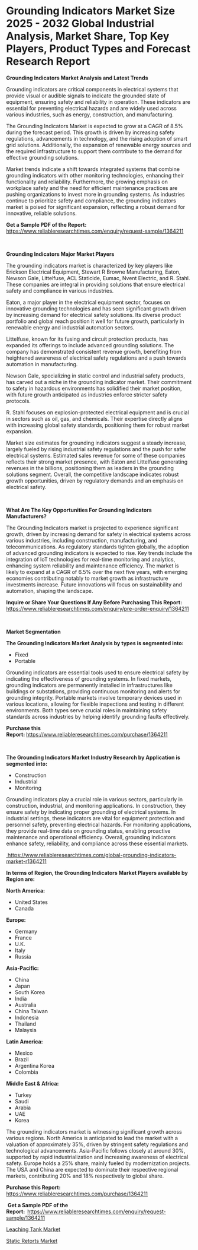 <p><h1>Grounding Indicators Market Size 2025 - 2032 Global Industrial Analysis, Market Share, Top Key Players, Product Types and Forecast Research Report</h1></p><p><strong>Grounding Indicators Market Analysis and Latest Trends</strong></p>
<p><p>Grounding indicators are critical components in electrical systems that provide visual or audible signals to indicate the grounded state of equipment, ensuring safety and reliability in operation. These indicators are essential for preventing electrical hazards and are widely used across various industries, such as energy, construction, and manufacturing.</p><p>The Grounding Indicators Market is expected to grow at a CAGR of 8.5% during the forecast period. This growth is driven by increasing safety regulations, advancements in technology, and the rising adoption of smart grid solutions. Additionally, the expansion of renewable energy sources and the required infrastructure to support them contribute to the demand for effective grounding solutions. </p><p>Market trends indicate a shift towards integrated systems that combine grounding indicators with other monitoring technologies, enhancing their functionality and reliability. Furthermore, the growing emphasis on workplace safety and the need for efficient maintenance practices are pushing organizations to invest more in grounding systems. As industries continue to prioritize safety and compliance, the grounding indicators market is poised for significant expansion, reflecting a robust demand for innovative, reliable solutions.</p></p>
<p><strong>Get a Sample PDF of the Report:&nbsp;</strong> <a href="https://www.reliableresearchtimes.com/enquiry/request-sample/1364211?utm_campaign=2222&utm_medium=2&utm_source=Github&utm_content=ia&utm_term=28022025&utm_id=grounding-indicators">https://www.reliableresearchtimes.com/enquiry/request-sample/1364211</a></p>
<p>&nbsp;</p>
<p><strong>Grounding Indicators Major Market Players</strong></p>
<p><p>The grounding indicators market is characterized by key players like Erickson Electrical Equipment, Stewart R Browne Manufacturing, Eaton, Newson Gale, Littelfuse, ACL Staticide, Eumac, Nvent Electric, and R. Stahl. These companies are integral in providing solutions that ensure electrical safety and compliance in various industries.</p><p>Eaton, a major player in the electrical equipment sector, focuses on innovative grounding technologies and has seen significant growth driven by increasing demand for electrical safety solutions. Its diverse product portfolio and global reach position it well for future growth, particularly in renewable energy and industrial automation sectors.</p><p>Littelfuse, known for its fusing and circuit protection products, has expanded its offerings to include advanced grounding solutions. The company has demonstrated consistent revenue growth, benefiting from heightened awareness of electrical safety regulations and a push towards automation in manufacturing.</p><p>Newson Gale, specializing in static control and industrial safety products, has carved out a niche in the grounding indicator market. Their commitment to safety in hazardous environments has solidified their market position, with future growth anticipated as industries enforce stricter safety protocols.</p><p>R. Stahl focuses on explosion-protected electrical equipment and is crucial in sectors such as oil, gas, and chemicals. Their expertise directly aligns with increasing global safety standards, positioning them for robust market expansion.</p><p>Market size estimates for grounding indicators suggest a steady increase, largely fueled by rising industrial safety regulations and the push for safer electrical systems. Estimated sales revenue for some of these companies reflects their strong market presence, with Eaton and Littelfuse generating revenues in the billions, positioning them as leaders in the grounding solutions segment. Overall, the competitive landscape indicates robust growth opportunities, driven by regulatory demands and an emphasis on electrical safety.</p></p>
<p>&nbsp;</p>
<p><strong>What Are The Key Opportunities For Grounding Indicators Manufacturers?</strong></p>
<p><p>The Grounding Indicators market is projected to experience significant growth, driven by increasing demand for safety in electrical systems across various industries, including construction, manufacturing, and telecommunications. As regulatory standards tighten globally, the adoption of advanced grounding indicators is expected to rise. Key trends include the integration of IoT technologies for real-time monitoring and analytics, enhancing system reliability and maintenance efficiency. The market is likely to expand at a CAGR of 6.5% over the next five years, with emerging economies contributing notably to market growth as infrastructure investments increase. Future innovations will focus on sustainability and automation, shaping the landscape.</p></p>
<p><strong>Inquire or Share Your Questions If Any Before Purchasing This Report:</strong> <a href="https://www.reliableresearchtimes.com/enquiry/pre-order-enquiry/1364211?utm_campaign=2222&utm_medium=2&utm_source=Github&utm_content=ia&utm_term=28022025&utm_id=grounding-indicators">https://www.reliableresearchtimes.com/enquiry/pre-order-enquiry/1364211</a></p>
<p>&nbsp;</p>
<p><strong>Market Segmentation</strong></p>
<p><strong>The Grounding Indicators Market Analysis by types is segmented into:</strong></p>
<p><ul><li>Fixed</li><li>Portable</li></ul></p>
<p><p>Grounding indicators are essential tools used to ensure electrical safety by indicating the effectiveness of grounding systems. In fixed markets, grounding indicators are permanently installed in infrastructures like buildings or substations, providing continuous monitoring and alerts for grounding integrity. Portable markets involve temporary devices used in various locations, allowing for flexible inspections and testing in different environments. Both types serve crucial roles in maintaining safety standards across industries by helping identify grounding faults effectively.</p></p>
<p><strong>Purchase this Report:&nbsp;</strong><a href="https://www.reliableresearchtimes.com/purchase/1364211?utm_campaign=2222&utm_medium=2&utm_source=Github&utm_content=ia&utm_term=28022025&utm_id=grounding-indicators">https://www.reliableresearchtimes.com/purchase/1364211</a></p>
<p>&nbsp;</p>
<p><strong>The Grounding Indicators Market Industry Research by Application is segmented into:</strong></p>
<p><ul><li>Construction</li><li>Industrial</li><li>Monitoring</li></ul></p>
<p><p>Grounding indicators play a crucial role in various sectors, particularly in construction, industrial, and monitoring applications. In construction, they ensure safety by indicating proper grounding of electrical systems. In industrial settings, these indicators are vital for equipment protection and personnel safety, preventing electrical hazards. For monitoring applications, they provide real-time data on grounding status, enabling proactive maintenance and operational efficiency. Overall, grounding indicators enhance safety, reliability, and compliance across these essential markets.</p></p>
<p><a href="https://www.reliableresearchtimes.com/global-grounding-indicators-market-r1364211?utm_campaign=2222&utm_medium=2&utm_source=Github&utm_content=ia&utm_term=28022025&utm_id=grounding-indicators">&nbsp;https://www.reliableresearchtimes.com/global-grounding-indicators-market-r1364211</a></p>
<p><strong>In terms of Region, the Grounding Indicators Market Players available by Region are:</strong></p>
<p>
    <p> <strong> North America: </strong>
        <ul>
            <li>United States</li>
            <li>Canada</li>
        </ul>
        </p> 
    <p> <strong> Europe: </strong>
        <ul>
            <li>Germany</li>
            <li>France</li>
            <li>U.K.</li>
            <li>Italy</li>
            <li>Russia</li>
        </ul>
        </p> 
    <p> <strong> Asia-Pacific: </strong>
        <ul>
            <li>China</li>
            <li>Japan</li>
            <li>South Korea</li>
            <li>India</li>
            <li>Australia</li>
            <li>China Taiwan</li>
            <li>Indonesia</li>
            <li>Thailand</li>
            <li>Malaysia</li>
        </ul>
        </p> 
    <p> <strong> Latin America: </strong>
        <ul>
            <li>Mexico</li>
            <li>Brazil</li>
            <li>Argentina Korea</li>
            <li>Colombia</li>
        </ul>
        </p> 
    <p> <strong> Middle East & Africa: </strong>
        <ul>
            <li>Turkey</li>
            <li>Saudi</li>
            <li>Arabia</li>
            <li>UAE</li>
            <li>Korea</li>
        </ul>
    </p>
    </p>
<p><p>The grounding indicators market is witnessing significant growth across various regions. North America is anticipated to lead the market with a valuation of approximately 35%, driven by stringent safety regulations and technological advancements. Asia-Pacific follows closely at around 30%, supported by rapid industrialization and increasing awareness of electrical safety. Europe holds a 25% share, mainly fueled by modernization projects. The USA and China are expected to dominate their respective regional markets, contributing 20% and 18% respectively to global share.</p></p>
<p><strong>Purchase this Report: </strong><a href="https://www.reliableresearchtimes.com/purchase/1364211?utm_campaign=2222&utm_medium=2&utm_source=Github&utm_content=ia&utm_term=28022025&utm_id=grounding-indicators">https://www.reliableresearchtimes.com/purchase/1364211</a></p>
<p>&nbsp;<strong>Get a Sample PDF of the Report:&nbsp;&nbsp;</strong><a href="https://www.reliableresearchtimes.com/enquiry/request-sample/1364211?utm_campaign=2222&utm_medium=2&utm_source=Github&utm_content=ia&utm_term=28022025&utm_id=grounding-indicators">https://www.reliableresearchtimes.com/enquiry/request-sample/1364211</a></p>
<p><strong></strong></p>
<p><p><a href="https://github.com/manesros8/Market-Research-Report-List-1/blob/main/leaching-tank-market.md?utm_campaign=2222&utm_medium=2&utm_source=Github&utm_content=ia&utm_term=28022025&utm_id=grounding-indicators">Leaching Tank Market</a></p><p><a href="https://github.com/WashimHussain441/Market-Research-Report-List-1/blob/main/static-retorts-market.md?utm_campaign=2222&utm_medium=2&utm_source=Github&utm_content=ia&utm_term=28022025&utm_id=grounding-indicators">Static Retorts Market</a></p></p>